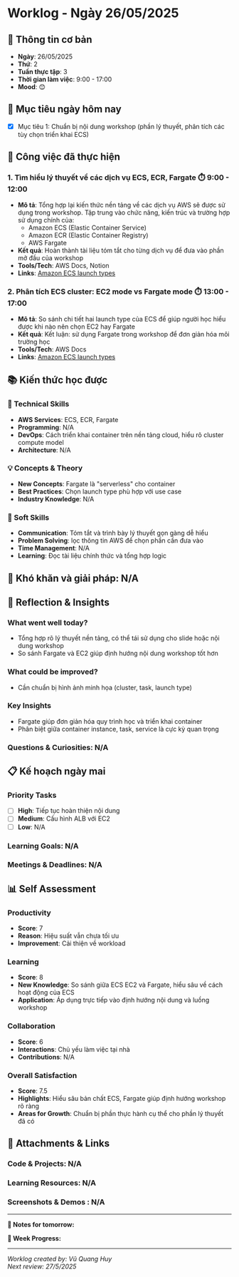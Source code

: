# Worklog - Ngày 26/05/2025

## 📅 Thông tin cơ bản
- **Ngày**: 26/05/2025
- **Thứ**: 2
- **Tuần thực tập**: 3
- **Thời gian làm việc**: 9:00 - 17:00
- **Mood**: 😊

## 🎯 Mục tiêu ngày hôm nay
- [x] Mục tiêu 1: Chuẩn bị nội dung workshop (phần lý thuyết, phân tích các tùy chọn triển khai ECS)

## 💼 Công việc đã thực hiện

### 1. Tìm hiểu lý thuyết về các dịch vụ ECS, ECR, Fargate  ⏱️ 9:00 - 12:00 
- **Mô tả**: Tổng hợp lại kiến thức nền tảng về các dịch vụ AWS sẽ được sử dụng trong workshop. Tập trung vào chức năng, kiến trúc và trường hợp sử dụng chính của:
    - Amazon ECS (Elastic Container Service)
    - Amazon ECR (Elastic Container Registry)
    - AWS Fargate 
- **Kết quả**: Hoàn thành tài liệu tóm tắt cho từng dịch vụ để đưa vào phần mở đầu của workshop
- **Tools/Tech**: AWS Docs, Notion 
- **Links**: [Amazon ECS launch types](https://docs.aws.amazon.com/AmazonECS/latest/developerguide/launch_types.html)

### 2. Phân tích ECS cluster: EC2 mode vs Fargate mode ⏱️ 13:00 - 17:00
- **Mô tả**: So sánh chi tiết hai launch type của ECS để giúp người học hiểu được khi nào nên chọn EC2 hay Fargate
- **Kết quả**: Kết luận: sử dụng Fargate trong workshop để đơn giản hóa môi trường học
- **Tools/Tech**: AWS Docs
- **Links**: [Amazon ECS launch types](https://docs.aws.amazon.com/AmazonECS/latest/developerguide/launch_types.html)

## 📚 Kiến thức học được

### 🔧 Technical Skills
- **AWS Services**: ECS, ECR, Fargate
- **Programming**: N/A
- **DevOps**: Cách triển khai container trên nền tảng cloud, hiểu rõ cluster compute model
- **Architecture**: N/A

### 💡 Concepts & Theory
- **New Concepts**: Fargate là "serverless" cho container
- **Best Practices**: Chọn launch type phù hợp với use case
- **Industry Knowledge**: N/A
### 🤝 Soft Skills
- **Communication**: Tóm tắt và trình bày lý thuyết gọn gàng dễ hiểu
- **Problem Solving**: lọc thông tin AWS để chọn phần cần đưa vào
- **Time Management**: N/A
- **Learning**:  Đọc tài liệu chính thức và tổng hợp logic

## 🚧 Khó khăn và giải pháp: N/A

## 💭 Reflection & Insights

### What went well today?
- Tổng hợp rõ lý thuyết nền tảng, có thể tái sử dụng cho slide hoặc nội dung workshop
- So sánh Fargate và EC2 giúp định hướng nội dung workshop tốt hơn

### What could be improved?
- Cần chuẩn bị hình ảnh minh họa (cluster, task, launch type)

### Key Insights
- Fargate giúp đơn giản hóa quy trình học và triển khai container
- Phân biệt giữa container instance, task, service là cực kỳ quan trọng
### Questions & Curiosities: N/A

## 📋 Kế hoạch ngày mai

### Priority Tasks
- [ ] **High**: Tiếp tục hoàn thiện nội dung
- [ ] **Medium**: Cấu hình ALB với EC2
- [ ] **Low**: N/A

### Learning Goals: N/A

### Meetings & Deadlines: N/A

## 📊 Self Assessment

### Productivity
- **Score**: 7
- **Reason**: Hiệu suất vẫn chưa tối ưu
- **Improvement**: Cải thiện về workload

### Learning
- **Score**: 8
- **New Knowledge**: So sánh giữa ECS EC2 và Fargate, hiểu sâu về cách hoạt động của ECS
- **Application**: Áp dụng trực tiếp vào định hướng nội dung và luồng workshop

### Collaboration
- **Score**: 6
- **Interactions**: Chủ yếu làm việc tại nhà
- **Contributions**: N/A

### Overall Satisfaction
- **Score**: 7.5 
- **Highlights**: Hiểu sâu bản chất ECS, Fargate giúp định hướng workshop rõ ràng
- **Areas for Growth**: Chuẩn bị phần thực hành cụ thể cho phần lý thuyết đã có

## 📎 Attachments & Links

### Code & Projects: N/A

### Learning Resources: N/A

### Screenshots & Demos : N/A

---

**📝 Notes for tomorrow:**


**🎯 Week Progress:**

---
*Worklog created by: Vũ Quang Huy*  
*Next review: 27/5/2025*
